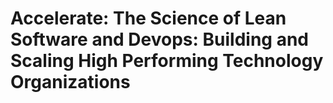 # Accelerate: The Science of Lean Software and Devops: Building and Scaling High Performing Technology Organizations

